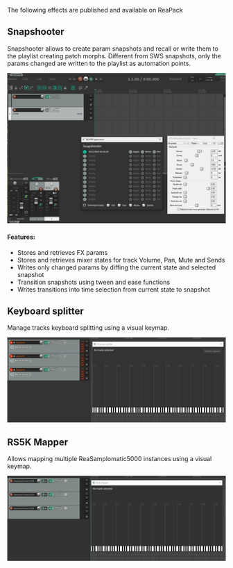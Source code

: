 The following effects are published and available on ReaPack

## Snapshooter

Snapshooter allows to create param snapshots and recall or write them to the playlist creating patch morphs.
Different from SWS snapshots, only the params changed are written to the playlist as automation points.

![](doc/snapshooter.gif)

#### Features:
  * Stores and retrieves FX params
  * Stores and retrieves mixer states for track Volume, Pan, Mute and Sends
  * Writes only changed params by diffing the current state and selected snapshot
  * Transition snapshots using tween and ease functions
  * Writes transitions into time selection from current state to snapshot

## Keyboard splitter

Manage tracks keyboard splitting using a visual keymap.

![](doc/keyboard-splitter.gif)

## RS5K Mapper

Allows mapping multiple ReaSamplomatic5000 instances using a visual keymap.

![](doc/rs5kmapper.gif)
